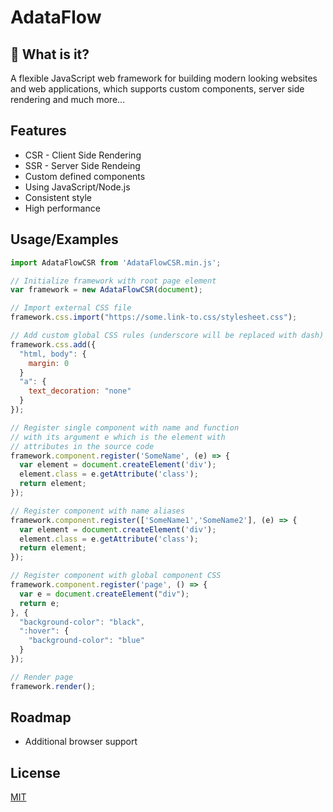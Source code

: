 
# AdataFlow


## 🚀 What is it?
A flexible JavaScript web framework for building modern looking websites and web applications, which supports custom components, server side rendering and much more...


## Features

- CSR - Client Side Rendering
- SSR - Server Side Rendeing
- Custom defined components
- Using JavaScript/Node.js
- Consistent style
- High performance

## Usage/Examples

```javascript
import AdataFlowCSR from 'AdataFlowCSR.min.js';

// Initialize framework with root page element
var framework = new AdataFlowCSR(document);

// Import external CSS file
framework.css.import("https://some.link-to.css/stylesheet.css");

// Add custom global CSS rules (underscore will be replaced with dash)
framework.css.add({
  "html, body": {
    margin: 0
  }
  "a": {
    text_decoration: "none"
  }
});

// Register single component with name and function
// with its argument e which is the element with
// attributes in the source code
framework.component.register('SomeName', (e) => {
  var element = document.createElement('div');
  element.class = e.getAttribute('class');
  return element;
});

// Register component with name aliases
framework.component.register(['SomeName1','SomeName2'], (e) => {
  var element = document.createElement('div');
  element.class = e.getAttribute('class');
  return element;
});

// Register component with global component CSS
framework.component.register('page', () => {
  var e = document.createElement("div");
  return e;
}, {
  "background-color": "black",
  ":hover": {
    "background-color": "blue"
  }
});

// Render page
framework.render();
```


## Roadmap

- Additional browser support


## License

[MIT](https://choosealicense.com/licenses/mit/)

